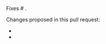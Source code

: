 <!-- Please reference the issue number here -->
Fixes # .

Changes proposed in this pull request:

-
-

<!-- To ensure we can review your pull request promptly please ensure ALL GitHub Actions workflows pass -->
